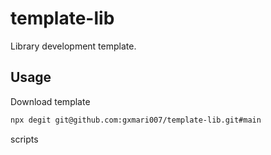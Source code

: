 # template-lib

Library development template.

## Usage

Download template

```bash
npx degit git@github.com:gxmari007/template-lib.git#main
```

scripts

```bash

```

